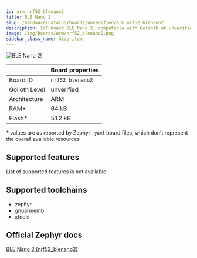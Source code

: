 ```yaml
---
id: arm_nrf52_blenano2
title: BLE Nano 2
slug: /hardware/catalog/boards/unverified/arm_nrf52_blenano2
description: IoT board BLE Nano 2, compatible with Golioth at unverified level.
image: /img/boards/arm/nrf52_blenano2.png
sidebar_class_name: hide-item
---
```


[//]: # (This is an auto-generated file, do not edit! Changes to it will be lost upon re-generation)

![BLE Nano 2!](/img/boards/arm/nrf52_blenano2.png "BLE Nano 2")

|                | Board properties     |
| -------------  | -------------------- |
| Board ID       | `nrf52_blenano2` |
| Golioth Level  | unverified       |
| Architecture   | ARM |
| RAM*           | 64 kB |
| Flash*         | 512 kB |

\* values are as reported by Zephyr `.yaml` board files, which don't represent the overall available resources



## Supported features

List of supported features is not available.

## Supported toolchains

* zephyr
* gnuarmemb
* xtools

## Official Zephyr docs

[BLE Nano 2 (nrf52_blenano2)](https://docs.zephyrproject.org/latest/boards/arm/nrf52_blenano2/doc/index.html)

